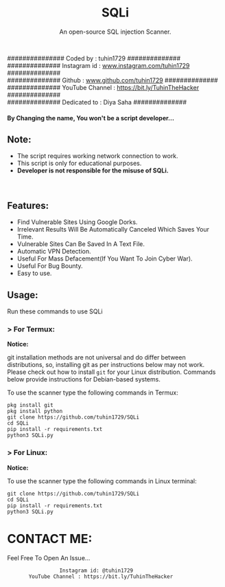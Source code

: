 <h1 align="center">SQLi

</h1>
<p align="center">An open-source SQL injection Scanner.</p><br>


###############  Coded by      : tuhin1729 ##############<br>
##############  Instagram id   : www.instagram.com/tuhin1729 ##############<br>
##############  Github         : www.github.com/tuhin1729 ##############<br>
############## YouTube Channel : https://bit.ly/TuhinTheHacker ##############<br>
############## Dedicated to    : Diya Saha ##############<br>



#### By Changing the name, You won't be a script developer...

## Note:

- The script requires working network connection to work.
- This script is only for educational purposes.
- **Developer is not responsible for the misuse of SQLi.**
<br>

## Features:

- Find Vulnerable Sites Using Google Dorks.
- Irrelevant Results Will Be Automatically Canceled Which Saves Your Time.
- Vulnerable Sites Can Be Saved In A Text File.
- Automatic VPN Detection.
- Useful For Mass Defacement(If You Want To Join Cyber War).
- Useful For Bug Bounty.
- Easy to use.

## Usage:

Run these commands to use SQLi 

### > For Termux:

**Notice:** 

git installation methods are not universal and do differ between distributions,
so, installing git as per instructions below may not work.
Please check out how to install `git` for your Linux distribution.
Commands below provide instructions for Debian-based systems.

To use the scanner type the following commands in Termux:
```
pkg install git
pkg install python
git clone https://github.com/tuhin1729/SQLi
cd SQLi
pip install -r requirements.txt
python3 SQLi.py
```

### > For Linux:

**Notice:** 

To use the scanner type the following commands in Linux terminal:
```
git clone https://github.com/tuhin1729/SQLi
cd SQLi
pip install -r requirements.txt
python3 SQLi.py
```



# CONTACT ME:

Feel Free To Open An Issue...

```
                 Instagram id: @tuhin1729
       YouTube Channel : https://bit.ly/TuhinTheHacker
```



